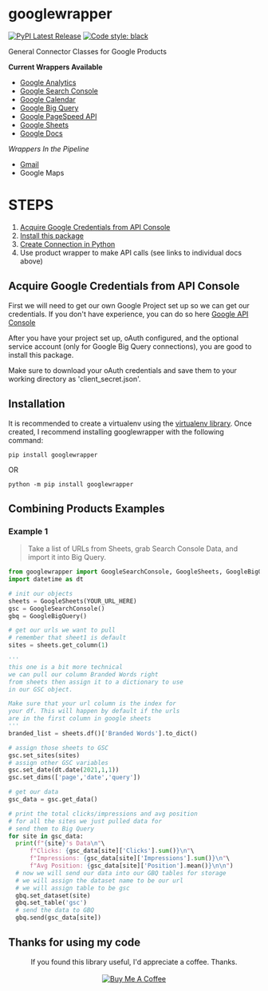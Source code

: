 # googlewrapper

[![PyPI Latest Release](https://img.shields.io/pypi/v/googlewrapper.svg)](https://pypi.org/project/googlewrapper/)
[![Code style: black](https://img.shields.io/badge/code%20style-black-000000.svg)](https://github.com/psf/black)


General Connector Classes for Google Products 

__Current Wrappers Available__

 - <a href=https://github.com/jaceiverson/googlewrapper/blob/master/docs/Google%20Analytics.md>Google Analytics</a>
 - <a href=https://github.com/jaceiverson/googlewrapper/blob/master/docs/Google%20Search%20Console.md>Google Search Console</a>
 - <a href=https://github.com/jaceiverson/googlewrapper/blob/master/docs/Google%20Calendar.md>Google Calendar</a>
 - <a href=https://github.com/jaceiverson/googlewrapper/blob/master/docs/Google%20Big%20Query.md>Google Big Query</a>
 - <a href=https://github.com/jaceiverson/googlewrapper/blob/master/docs/Pagespeed%20Insights.md>Google PageSpeed API</a>
 - <a href=https://github.com/jaceiverson/googlewrapper/blob/master/docs/Google%20Sheets.md>Google Sheets</a>
 - <a href=https://github.com/jaceiverson/googlewrapper/blob/master/docs/Google%20Docs.md>Google Docs</a>

_Wrappers In the Pipeline_
- <a href=https://github.com/jaceiverson/googlewrapper/blob/master/docs/Gmail.md>Gmail</a>
- Google Maps  

# STEPS
 1) <a href=https://github.com/jaceiverson/googlewrapper#Acquire-Google-Credentials-from-API-Console>Acquire Google Credentials from API Console</a>
 2) <a href=https://github.com/jaceiverson/googlewrapper#installation>Install this package</a>
 3) <a href=https://github.com/jaceiverson/googlewrapper/blob/master/docs/Google%20Authentication.md>Create Connection in Python</a>
 4) Use product wrapper to make API calls (see links to individual docs above)

## Acquire Google Credentials from API Console
First we will need to get our own Google Project set up so we can get our credentials. If you don't have experience, you can do so here <a href=https://console.cloud.google.com/apis/dashboard>Google API Console</a>

After you have your project set up, oAuth configured, and the optional service account (only for Google Big Query connections), you are good to install this package.

Make sure to download your oAuth credentials and save them to your working directory as 'client_secret.json'.

## Installation
It is recommended to create a virtualenv using the <a href="https://pypi.org/project/virtualenv/" target="_blank">virtualenv library</a>. Once created, I recommend installing googlewrapper with the following command:
```
pip install googlewrapper
```
OR
```
python -m pip install googlewrapper
```

## Combining Products Examples
### Example 1
> Take a list of URLs from Sheets, grab Search Console Data, and import it into Big Query.

```py
from googlewrapper import GoogleSearchConsole, GoogleSheets, GoogleBigQuery
import datetime as dt

# init our objects
sheets = GoogleSheets(YOUR_URL_HERE)
gsc = GoogleSearchConsole()
gbq = GoogleBigQuery()

# get our urls we want to pull
# remember that sheet1 is default
sites = sheets.get_column(1)

'''
this one is a bit more technical
we can pull our column Branded Words right 
from sheets then assign it to a dictionary to use
in our GSC object.

Make sure that your url column is the index for 
your df. This will happen by default if the urls
are in the first column in google sheets
'''
branded_list = sheets.df()['Branded Words'].to_dict()

# assign those sheets to GSC
gsc.set_sites(sites)
# assign other GSC variables
gsc.set_date(dt.date(2021,1,1))
gsc.set_dims(['page','date','query'])

# get our data
gsc_data = gsc.get_data()

# print the total clicks/impressions and avg position
# for all the sites we just pulled data for
# send them to Big Query
for site in gsc_data:
  print(f"{site}'s Data\n"\
      f"Clicks: {gsc_data[site]['Clicks'].sum()}\n"\
      f"Impressions: {gsc_data[site]['Impressions'].sum()}\n"\
      f"Avg Position: {gsc_data[site]['Position'].mean()}\n\n")
  # now we will send our data into our GBQ tables for storage
  # we will assign the dataset name to be our url
  # we will assign table to be gsc
  gbq.set_dataset(site)
  gbq.set_table('gsc')
  # send the data to GBQ
  gbq.send(gsc_data[site])
```

## Thanks for using my code
<p align="center">
If you found this library useful, I'd appreciate a coffee. Thanks.
<br>
<br>
<a href="https://www.buymeacoffee.com/jaceiverson" target="_blank"><img src="https://www.buymeacoffee.com/assets/img/custom_images/orange_img.png" alt="Buy Me A Coffee" style="height: auto !important;width: auto !important;" ></a>
</p>

